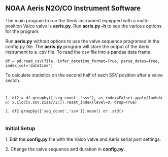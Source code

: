 <h2>NOAA Aeris N2O/CO Instrument Software</h2>

<p>The main program to run the Aeris instrument equipped with a multi-position Valco valve is <strong>aeris.py</strong>. Run <strong>aeris.py -h</strong> to see the various options for the program.</p>

<p>Run <strong>aeris.py</strong> without options to use the valve sequence programed in the config.py file. The <strong>aeris.py</strong> program will store the output of the Aeris instrument to a .csv file. To read the csv file into a pandas data frame.</p>
<pre><code>df = pd.read_csv(file, infer_datetime_format=True, parse_dates=True, index_col='datetime')</code></pre>
<p>To calculate statistics on the second half of each SSV position after a valve switch.</p>
<pre><code>
<p>1. df2 = df.groupby(['seq_count','ssv'], as_index=False).apply(lambda x: x.iloc[x.ssv.size//2:]).reset_index(level=0, drop=True)
<p>2. df2.groupby(['seq_count','ssv']).mean() or .std()
</code></pre>

<h3>Initial Setup</h3>
<p>1. Edit the <strong>config.py</strong> file with the Valco valve and Aeris serial port settings.
<p>2. Change the valve sequence and duration in <strong>config.py</strong>.
